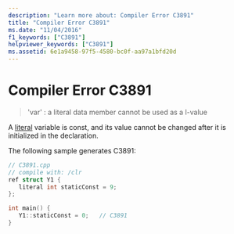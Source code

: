 ```yaml
---
description: "Learn more about: Compiler Error C3891"
title: "Compiler Error C3891"
ms.date: "11/04/2016"
f1_keywords: ["C3891"]
helpviewer_keywords: ["C3891"]
ms.assetid: 6e1a9458-97f5-4580-bc0f-aa97a1bfd20d
---
```

# Compiler Error C3891

> 'var' : a literal data member cannot be used as a l-value

A [literal](../../extensions/literal-cpp-component-extensions.md) variable is const, and its value cannot be changed after it is initialized in the declaration.

The following sample generates C3891:

```cpp
// C3891.cpp
// compile with: /clr
ref struct Y1 {
   literal int staticConst = 9;
};

int main() {
   Y1::staticConst = 0;   // C3891
}
```
